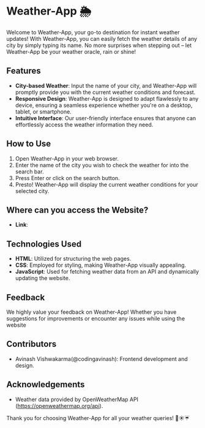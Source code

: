 # Weather-App 🌦️

Welcome to Weather-App, your go-to destination for instant weather updates! With Weather-App, you can easily fetch the weather details of any city by simply typing its name. No more surprises when stepping out – let Weather-App be your weather oracle, rain or shine!

## Features
- **City-based Weather**: Input the name of your city, and Weather-App will promptly provide you with the current weather conditions and forecast.
- **Responsive Design**: Weather-App is designed to adapt flawlessly to any device, ensuring a seamless experience whether you're on a desktop, tablet, or smartphone.
- **Intuitive Interface**: Our user-friendly interface ensures that anyone can effortlessly access the weather information they need.

## How to Use
1. Open Weather-App in your web browser.
2. Enter the name of the city you wish to check the weather for into the search bar.
3. Press Enter or click on the search button.
4. Presto! Weather-App will display the current weather conditions for your selected city.

## Where can you access the Website?
- **Link**: 

## Technologies Used
- **HTML**: Utilized for structuring the web pages.
- **CSS**: Employed for styling, making Weather-App visually appealing.
- **JavaScript**: Used for fetching weather data from an API and dynamically updating the website.

## Feedback
We highly value your feedback on Weather-App! Whether you have suggestions for improvements or encounter any issues while using the website

## Contributors
- Avinash Vishwakarma(@codingavinash): Frontend development and design.

## Acknowledgements
- Weather data provided by OpenWeatherMap API (https://openweathermap.org/api).

Thank you for choosing Weather-App for all your weather queries! 🌈☀️☔
